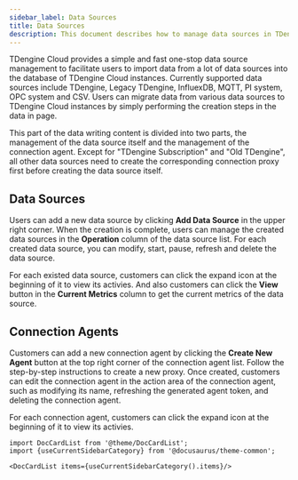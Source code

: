 ```yaml
---
sidebar_label: Data Sources
title: Data Sources
description: This document describes how to manage data sources in TDengine Cloud.
---
```


TDengine Cloud provides a simple and fast one-stop data source management to facilitate users to import data from a lot of data sources into the database of TDengine Cloud instances. Currently supported data sources include TDengine, Legacy TDengine, InfluexDB, MQTT, PI system, OPC system and CSV. Users can migrate data from various data sources to TDengine Cloud instances by simply performing the creation steps in the data in page.

This part of the data writing content is divided into two parts, the management of the data source itself and the management of the connection agent. Except for "TDengine Subscription" and "Old TDengine", all other data sources need to create the corresponding connection proxy first before creating the data source itself.

## Data Sources

Users can add a new data source by clicking **Add Data Source** in the upper right corner. When the creation is complete, users can manage the created data sources in the **Operation** column of the data source list. For each created data source, you can modify, start, pause, refresh and delete the data source.

For each existed data source, customers can click the expand icon at the beginning of it to view its activies. And also customers can click the **View** button in the **Current Metrics** column to get the current metrics of the data source.

## Connection Agents

Customers can add a new connection agent by clicking the **Create New Agent** button at the top right corner of the connection agent list. Follow the step-by-step instructions to create a new proxy. Once created, customers can edit the connection agent in the action area of the connection agent, such as modifying its name, refreshing the generated agent token, and deleting the connection agent.

For each connection agent, customers can click the expand icon at the beginning of it to view its activies.

```mdx-code-block
import DocCardList from '@theme/DocCardList';
import {useCurrentSidebarCategory} from '@docusaurus/theme-common';

<DocCardList items={useCurrentSidebarCategory().items}/>
```
